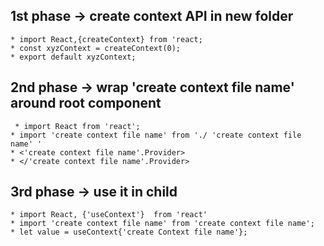 ## 1st phase -> create context API in new folder
	* import React,{createContext} from 'react;
	* const xyzContext = createContext(0);
	* export default xyzContext;

## 2nd phase -> wrap 'create context file name' around root component
	 * import React from 'react';
	* import 'create context file name' from './ 'create context file name' '
	* <'create context file name'.Provider>
	* </'create context file name'.Provider>

## 3rd phase -> use it in child
	* import React, {'useContext'}  from 'react'
	* import 'create context file name' from 'create context file name';
	* let value = useContext{'create Context file name'}; 
